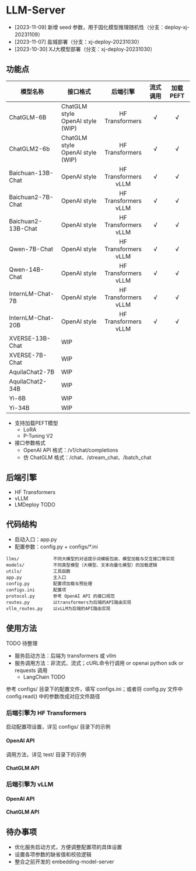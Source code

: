 # LLM-Server

* [2023-11-09] 新增 seed 参数，用于固化模型推理随机性（分支：deploy-xj-20231109）
* [2023-11-07] 盐城部署（分支：xj-deploy-20231030）
* [2023-10-30] XJ大模型部署（分支：xj-deploy-20231030）

## 功能点

| 模型名称 | 接口格式 | 后端引擎 | 流式调用 | 加载 PEFT |
| ----------         | ----- | :---: | :---: | :---: |
| ChatGLM-6B         | ChatGLM style <br> OpenAI style (WIP) | HF Transformers | √ | √ |
| ChatGLM2-6b        | ChatGLM style <br> OpenAI style (WIP) | HF Transformers | √ | √ |
| Baichuan-13B-Chat  | OpenAI style | HF Transformers <br> vLLM | √ | √ |
| Baichuan2-7B-Chat  | OpenAI style | HF Transformers <br> vLLM | √ | √ |
| Baichuan2-13B-Chat | OpenAI style | HF Transformers <br> vLLM | √ | √ |
| Qwen-7B-Chat       | OpenAI style | HF Transformers <br> vLLM | √ | √ |
| Qwen-14B-Chat      | OpenAI style | HF Transformers <br> vLLM | √ | √ |
| InternLM-Chat-7B   | OpenAI style | HF Transformers <br> vLLM | √ | √ |
| InternLM-Chat-20B  | OpenAI style | HF Transformers <br> vLLM | √ | √ |
| XVERSE-13B-Chat    | WIP
| XVERSE-7B-Chat     | WIP
| AquilaChat2-7B     | WIP
| AquilaChat2-34B    | WIP
| Yi-6B              | WIP
| Yi-34B             | WIP

* 支持加载PEFT模型
  * LoRA
  * P-Tuning V2
* 接口参数格式
  * OpenAI API 格式：/v1/chat/completions
  * 仿 ChatGLM 格式：/chat、/stream_chat、/batch_chat

## 后端引擎

* HF Transformers
* vLLM
* LMDeploy TODO

## 代码结构

* 启动入口：app.py
* 配置参数：config.py + configs/*.ini

```
llms/             不同大模型的对话提示词模板包装、模型加载与交互接口等实现
models/           不同类型模型（大模型、文本向量化模型）的加载逻辑
utils/            工具函数
app.py            主入口
config.py         配置项加载与预处理
configs.ini       配置项
protocol.py       参考 OpenAI API 的接口规范
routes.py         以transformers为后端的API路由实现
vllm_routes.py    以vLLM为后端的API路由实现
```

## 使用方法

TODO 待整理
* 服务启动方法：后端为 transformers 或 vllm
* 服务调用方法：非流式、流式；cURL命令行调用 or openai python sdk or requests 调用
    * LangChain TODO

参考 configs/ 目录下的配置文件，填写 configs.ini；或者将 config.py 文件中 config.read() 中的参数改成对应文件路径

### 后端引擎为 HF Transformers

启动配置项设置，详见 configs/ 目录下的示例

#### OpenAI API

调用方法，详见 test/ 目录下的示例

#### ChatGLM API

### 后端引擎为 vLLM

#### OpenAI API

#### ChatGLM API

## 待办事项

* 优化服务启动方式，方便调整配置项的具体设置
* 设置各项参数的缺省值和校验逻辑
* 整合之前开发的 embedding-model-server
